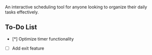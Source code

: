 An interactive scheduling tool for anyone looking to organize their daily tasks effectively.

## To-Do List
- [*] Optimize timer functionality
- [ ] Add exit feature
